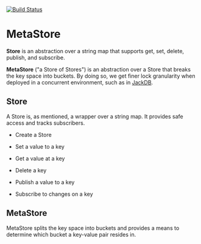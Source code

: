 [![Build Status](https://travis-ci.org/tristanwietsma/metastore.png?branch=master)](https://travis-ci.org/tristanwietsma/metastore)

MetaStore
=========

**Store** is an abstraction over a string map that supports get, set, delete, publish, and subscribe.

**MetaStore** ("a Store of Stores") is an abstraction over a Store that breaks the key space into buckets. By doing so, we get finer lock granularity when deployed in a concurrent environment, such as in [JackDB](https://github.com/tristanwietsma/jackdb).

Store
-----

A Store is, as mentioned, a wrapper over a string map. It provides safe access and tracks subscribers.

* Create a Store

* Set a value to a key

* Get a value at a key

* Delete a key

* Publish a value to a key

* Subscribe to changes on a key

MetaStore
---------

MetaStore splits the key space into buckets and provides a means to determine which bucket a key-value pair resides in.
